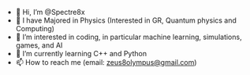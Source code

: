 - 👋 Hi, I’m @Spectre8x
- 👋 I have Majored in Physics (Interested in GR, Quantum physics and Computing)
- 👀 I’m interested in coding, in particular machine learning, simulations, games, and AI
- 🌱 I’m currently learning C++ and Python
- 📫 How to reach me (email: zeus8olympus@gmail.com)

<!---
Spectre8x/Spectre8x is a ✨ special ✨ repository because its `README.md` (this file) appears on your GitHub profile.
You can click the Preview link to take a look at your changes.
--->
